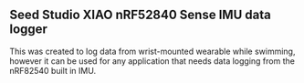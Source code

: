 ## Seed Studio XIAO nRF52840 Sense IMU data logger
This was created to log data from wrist-mounted wearable while swimming, however it can be used for any application that needs data logging from the nRF82540 built in IMU.
